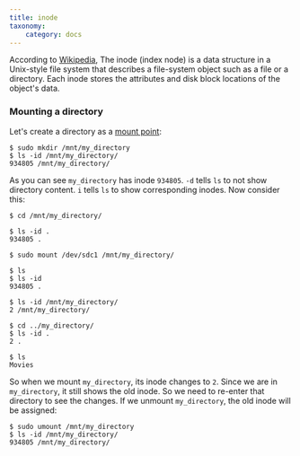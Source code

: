 ```yaml
---
title: inode
taxonomy:
    category: docs
---
```


According to [Wikipedia](https://en.wikipedia.org/wiki/Inode), The inode (index node) is a data structure in a Unix-style file system that describes a file-system object such as a file or a directory. Each inode stores the attributes and disk block locations of the object's data.

### Mounting a directory

Let's create a directory as a [mount point](https://en.wikipedia.org/wiki/Mount_(computing)#MOUNT-POINT):

```
$ sudo mkdir /mnt/my_directory
$ ls -id /mnt/my_directory/
934805 /mnt/my_directory/
```

As you can see `my_directory` has inode `934805`. `-d` tells `ls` to not show directory content. `i` tells `ls` to show corresponding inodes. Now consider this:

```
$ cd /mnt/my_directory/

$ ls -id .
934805 .

$ sudo mount /dev/sdc1 /mnt/my_directory/

$ ls
$ ls -id
934805 .

$ ls -id /mnt/my_directory/
2 /mnt/my_directory/

$ cd ../my_directory/
$ ls -id .
2 .

$ ls
Movies
```

So when we mount `my_directory`, its inode changes to `2`. Since we are in `my_directory`, it still shows the old inode. So we need to re-enter that directory to see the changes. If we unmount `my_directory`, the old inode will be assigned:

```
$ sudo umount /mnt/my_directory
$ ls -id /mnt/my_directory/
934805 /mnt/my_directory/
```
